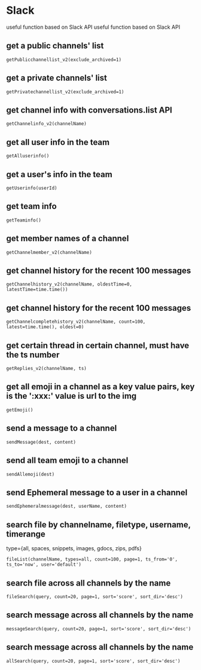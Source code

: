 # Slack
useful function based on Slack API	useful function based on Slack API
## get a public channels' list 
```getPublicchannellist_v2(exclude_archived=1)```
## get a private channels' list 
```getPrivatechannellist_v2(exclude_archived=1)```
## get channel info with conversations.list API 
```getChannelinfo_v2(channelName)```   
## get all user info in the team
```getAlluserinfo()```
## get a user's info in the team
```getUserinfo(userId)```
## get team info
```getTeaminfo()```
## get member names of a channel 
```getChannelmember_v2(channelName)```
## get channel history for the recent 100 messages 
```getChannelhistory_v2(channelName, oldestTime=0, latestTime=time.time())```
## get channel history for the recent 100 messages 
```getChannelcompletehistory_v2(channelName, count=100, latest=time.time(), oldest=0)```
## get certain thread in certain channel, must have the ts number 
```getReplies_v2(channelName, ts)```
## get all emoji in a channel as a key value pairs, key is the ':xxx:' value is url to the img
```getEmoji()```
## send a message to a channel
```sendMessage(dest, content)```
## send all team emoji to a channel
```sendAllemoji(dest)```
## send Ephemeral message to a user in a channel
```sendEphemeralmessage(dest, userName, content)```
## search file by channelname, filetype, username, timerange 
type={all, spaces, snippets, images, gdocs, zips, pdfs}

```fileList(channelName, types=all, count=100, page=1, ts_from='0', ts_to='now', user='default')```
## search file across all channels by the name
```fileSearch(query, count=20, page=1, sort='score', sort_dir='desc')```
## search message across all channels by the name
```messageSearch(query, count=20, page=1, sort='score', sort_dir='desc')```
## search message across all channels by the name
```allSearch(query, count=20, page=1, sort='score', sort_dir='desc')```
